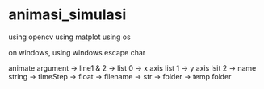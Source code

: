 # animasi_simulasi
using opencv
using matplot
using os

on windows, using windows escape char

animate argument -> line1 & 2 -> list
                    0 -> x axis list
                    1 -> y axis lsit
                    2 -> name string
                  -> timeStep -> float 
                  -> filename -> str
                  -> folder -> temp folder
